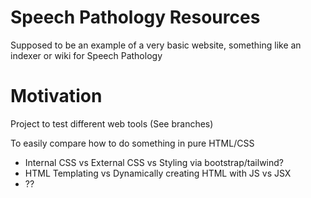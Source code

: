 # Speech Pathology Resources

Supposed to be an example of a very basic website, something like an indexer or wiki for Speech Pathology

# Motivation

Project to test different web tools (See branches)

To easily compare how to do something in pure HTML/CSS
- Internal CSS vs External CSS vs Styling via bootstrap/tailwind?
- HTML Templating vs Dynamically creating HTML with JS vs JSX
- ??
